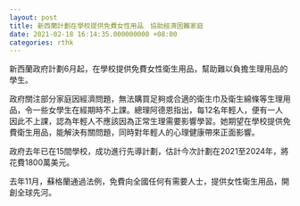 ```yaml
---
layout: post
title: 新西蘭計劃在學校提供免費女性用品　協助經濟困難家庭
date: 2021-02-18 16:14:35.000000000 +08:00
categories: rthk
---
```


新西蘭政府計劃6月起，在學校提供免費女性衛生用品，幫助難以負擔生理用品的學生。

政府關注部分家庭因經濟問題，無法購買足夠或合適的衛生巾及衛生綿條等生理用品，令一些女學生在經期時不上課。總理阿德恩指出，每12名年輕人，便有一人因此不上課，認為年輕人不應該因為正常生理需要影響學習。她期望在學校提供免費衛生用品，能解決有關問題，同時對年輕人的心理健康帶來正面影響。

政府去年已在15間學校，成功進行先導計劃，估計今次計劃在2021至2024年，將花費1800萬美元。

去年11月，蘇格蘭通過法例，免費向全國任何有需要人士，提供女性衛生用品，開創全球先河。
